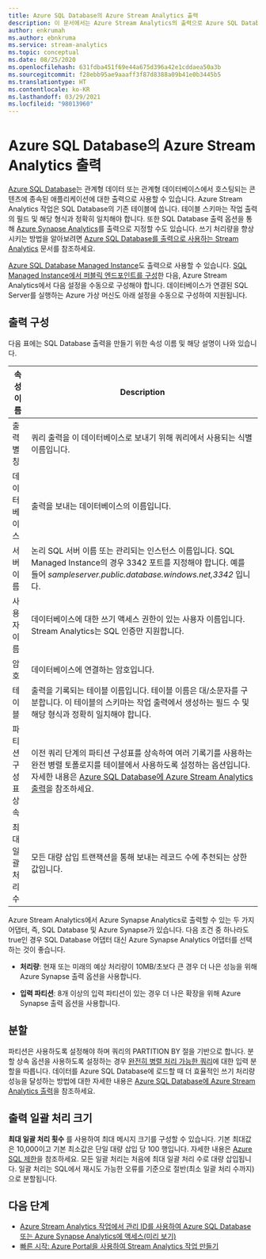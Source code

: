 ```yaml
---
title: Azure SQL Database의 Azure Stream Analytics 출력
description: 이 문서에서는 Azure Stream Analytics의 출력으로 Azure SQL Database를 설명합니다.
author: enkrumah
ms.author: ebnkruma
ms.service: stream-analytics
ms.topic: conceptual
ms.date: 08/25/2020
ms.openlocfilehash: 631fdba451f69e44a675d396a42e1cddaea50a3b
ms.sourcegitcommit: f28ebb95ae9aaaff3f87d8388a09b41e0b3445b5
ms.translationtype: HT
ms.contentlocale: ko-KR
ms.lasthandoff: 03/29/2021
ms.locfileid: "98013960"
---
```

# <a name="azure-sql-database-output-from-azure-stream-analytics"></a>Azure SQL Database의 Azure Stream Analytics 출력

[Azure SQL Database](https://azure.microsoft.com/services/sql-database/)는 관계형 데이터 또는 관계형 데이터베이스에서 호스팅되는 콘텐츠에 종속된 애플리케이션에 대한 출력으로 사용할 수 있습니다. Azure Stream Analytics 작업은 SQL Database의 기존 테이블에 씁니다. 테이블 스키마는 작업 출력의 필드 및 해당 형식과 정확히 일치해야 합니다. 또한 SQL Database 출력 옵션을 통해 [Azure Synapse Analytics](https://azure.microsoft.com/documentation/services/sql-data-warehouse/)를 출력으로 지정할 수도 있습니다. 쓰기 처리량을 향상시키는 방법을 알아보려면 [Azure SQL Database를 출력으로 사용하는 Stream Analytics](stream-analytics-sql-output-perf.md) 문서를 참조하세요.

[Azure SQL Database Managed Instance](../azure-sql/managed-instance/sql-managed-instance-paas-overview.md)도 출력으로 사용할 수 있습니다. [SQL Managed Instance에서 퍼블릭 엔드포인트를 구성](../azure-sql/managed-instance/public-endpoint-configure.md)한 다음, Azure Stream Analytics에서 다음 설정을 수동으로 구성해야 합니다. 데이터베이스가 연결된 SQL Server를 실행하는 Azure 가상 머신도 아래 설정을 수동으로 구성하여 지원됩니다.

## <a name="output-configuration"></a>출력 구성

다음 표에는 SQL Database 출력을 만들기 위한 속성 이름 및 해당 설명이 나와 있습니다.

| 속성 이름 | Description |
| --- | --- |
| 출력 별칭 |쿼리 출력을 이 데이터베이스로 보내기 위해 쿼리에서 사용되는 식별 이름입니다. |
| 데이터베이스 | 출력을 보내는 데이터베이스의 이름입니다. |
| 서버 이름 | 논리 SQL 서버 이름 또는 관리되는 인스턴스 이름입니다. SQL Managed Instance의 경우 3342 포트를 지정해야 합니다. 예를 들어 *sampleserver.public.database.windows.net,3342* 입니다. |
| 사용자 이름 | 데이터베이스에 대한 쓰기 액세스 권한이 있는 사용자 이름입니다. Stream Analytics는 SQL 인증만 지원합니다. |
| 암호 | 데이터베이스에 연결하는 암호입니다. |
| 테이블 | 출력을 기록되는 테이블 이름입니다. 테이블 이름은 대/소문자를 구분합니다. 이 테이블의 스키마는 작업 출력에서 생성하는 필드 수 및 해당 형식과 정확히 일치해야 합니다. |
|파티션 구성표 상속| 이전 쿼리 단계의 파티션 구성표를 상속하여 여러 기록기를 사용하는 완전 병렬 토폴로지를 테이블에서 사용하도록 설정하는 옵션입니다. 자세한 내용은 [Azure SQL Database에 Azure Stream Analytics 출력](stream-analytics-sql-output-perf.md)을 참조하세요.|
|최대 일괄 처리 수| 모든 대량 삽입 트랜잭션을 통해 보내는 레코드 수에 추천되는 상한값입니다.|

Azure Stream Analytics에서 Azure Synapse Analytics로 출력할 수 있는 두 가지 어댑터, 즉, SQL Database 및 Azure Synapse가 있습니다. 다음 조건 중 하나라도 true인 경우 SQL Database 어댑터 대신 Azure Synapse Analytics 어댑터를 선택하는 것이 좋습니다.

* **처리량**: 현재 또는 미래의 예상 처리량이 10MB/초보다 큰 경우 더 나은 성능을 위해 Azure Synapse 출력 옵션을 사용합니다.

* **입력 파티션**: 8개 이상의 입력 파티션이 있는 경우 더 나은 확장을 위해 Azure Synapse 출력 옵션을 사용합니다.

## <a name="partitioning"></a>분할

파티션은 사용하도록 설정해야 하며 쿼리의 PARTITION BY 절을 기반으로 합니다. 분할 상속 옵션을 사용하도록 설정하는 경우 [완전히 병렬 처리 가능한 쿼리](stream-analytics-scale-jobs.md)에 대한 입력 분할을 따릅니다. 데이터를 Azure SQL Database에 로드할 때 더 효율적인 쓰기 처리량 성능을 달성하는 방법에 대한 자세한 내용은 [Azure SQL Database에 Azure Stream Analytics 출력](stream-analytics-sql-output-perf.md)을 참조하세요.

## <a name="output-batch-size"></a>출력 일괄 처리 크기

**최대 일괄 처리 횟수** 를 사용하여 최대 메시지 크기를 구성할 수 있습니다. 기본 최대값은 10,000이고 기본 최소값은 단일 대량 삽입 당 100 행입니다. 자세한 내용은 [Azure SQL 제한](../azure-sql/database/resource-limits-logical-server.md)을 참조하세요. 모든 일괄 처리는 처음에 최대 일괄 처리 수로 대량 삽입됩니다. 일괄 처리는 SQL에서 재시도 가능한 오류를 기준으로 절반(최소 일괄 처리 수까지)으로 분할됩니다.

## <a name="next-steps"></a>다음 단계

* [Azure Stream Analytics 작업에서 관리 ID를 사용하여 Azure SQL Database 또는 Azure Synapse Analytics에 액세스(미리 보기)](sql-database-output-managed-identity.md)
* [빠른 시작: Azure Portal을 사용하여 Stream Analytics 작업 만들기](stream-analytics-quick-create-portal.md)